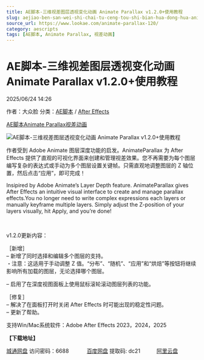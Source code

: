 ```yaml
---
title: AE脚本-三维视差图层透视变化动画 Animate Parallax v1.2.0+使用教程
slug: aejiao-ben-san-wei-shi-chai-tu-ceng-tou-shi-bian-hua-dong-hua-animate-parallax-v1-2-0-shi-yong-jiao-cheng
source_url: https://www.lookae.com/animate-parallax-120/
category: aescripts
tags: [AE脚本, Animate Parallax, 视差动画]
---
```

# AE脚本-三维视差图层透视变化动画 Animate Parallax v1.2.0+使用教程

2025/06/24 14:26

作者：大众脸
分类：[AE脚本](https://www.lookae.com/after-effects/aescripts/) / [After Effects](https://www.lookae.com/after-effects/)

[AE脚本](https://www.lookae.com/tag/ae%e8%84%9a%e6%9c%ac/)[Animate Parallax](https://www.lookae.com/tag/animate-parallax/)[视差动画](https://www.lookae.com/tag/%e8%a7%86%e5%b7%ae%e5%8a%a8%e7%94%bb/)

![AE脚本-三维视差图层透视变化动画 Animate Parallax v1.2.0+使用教程](https://www.lookae.com/wp-content/uploads/2025/06/AnimateParallax.jpg "AE脚本-三维视差图层透视变化动画 Animate Parallax v1.2.0+使用教程-LookAE.com")

作者受到 Adob​​e Animate 图层深度功能的启发。AnimateParallax 为 After Effects 提供了直观的可视化界面来创建和管理视差效果。您不再需要为每个图层编写复杂的表达式或手动为多个图层设置关键帧。只需直观地调整图层的 Z 轴位置，然后点击“应用”，即可完成！

Insipired by Adobe Animate’s Layer Depth feature. AnimateParallax gives After Effects an intuitive visual interface to create and manage parallax effects.You no longer need to write complex expressions each layers or manually keyframe multiple layers. Simply adjust the Z-position of your layers visually, hit Apply, and you’re done!

[﻿﻿﻿](http://cloud.video.taobao.com/play/u/null/p/1/e/6/t/1/521943660894.mp4)

v1.2.0更新内容：

［新增］  
– 新增了同时选择和编辑多个图层的支持。  
・注意：这适用于手动调整 Z 值。“分布”、“随机”、“应用”和“烘焙”等按钮将继续影响所有加载的图层，无论选择哪个图层。

– 启用了在深度视图面板上使用鼠标滚轮滚动图层列表的功能。

［修复］  
– 解决了在面板打开时关闭 After Effects 时可能出现的稳定性问题。  
– 更新了帮助。

支持Win/Mac系统软件：Adobe After Effects 2023，2024，2025

**【下载地址】**

[城通网盘](https://url70.ctfile.com/f/2827370-1521948145-486d42?p=4431) 访问密码：6688            [百度网盘](https://pan.baidu.com/s/1cwmPUeygHKahHAMQnhEx1w?pwd=dc21) 提取码: dc21           [阿里云盘](https://www.alipan.com/s/SLLJfE8iPVo)
